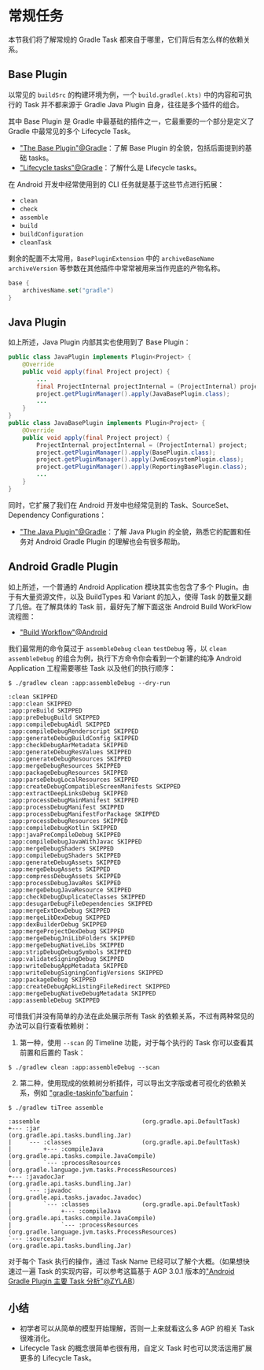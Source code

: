 # 常规任务

本节我们将了解常规的 Gradle Task 都来自于哪里，它们背后有怎么样的依赖关系。


## Base Plugin

以常见的 `buildSrc` 的构建环境为例，一个 `build.gradle(.kts)` 中的内容和可执行的 Task 并不都来源于 Gradle Java Plugin 自身，往往是多个插件的组合。

<ImageZoom 
  src="/media/regular-tasks-buildsrc.png" 
  :border="false" 
  width="100%"/>

其中 Base Plugin 是 Gradle 中最基础的插件之一，它最重要的一个部分是定义了 Gradle 中最常见的多个 Lifecycle Task。

- ["The Base Plugin"@Gradle](https://docs.gradle.org/current/userguide/base_plugin.html)：了解 Base Plugin 的全貌，包括后面提到的基础 tasks。
- ["Lifecycle tasks"@Gradle](https://docs.gradle.org/current/userguide/more_about_tasks.html#sec:lifecycle_tasks)：了解什么是 Lifecycle tasks。

在 Android 开发中经常使用到的 CLI 任务就是基于这些节点进行拓展：

- `clean`
- `check`
- `assemble`
- `build`
- `buildConfiguration`
- `cleanTask`

剩余的配置不太常用，`BasePluginExtension` 中的 `archiveBaseName` `archiveVersion` 等参数在其他插件中常常被用来当作兜底的产物名称。

``` Kotlin
base {
    archivesName.set("gradle")
}
```


## Java Plugin

如上所述，Java Plugin 内部其实也使用到了 Base Plugin：

``` Java
public class JavaPlugin implements Plugin<Project> {
    @Override
    public void apply(final Project project) {
        ...
        final ProjectInternal projectInternal = (ProjectInternal) project;
        project.getPluginManager().apply(JavaBasePlugin.class);
        ...
    }
}
public class JavaBasePlugin implements Plugin<Project> {
    @Override
    public void apply(final Project project) {
        ProjectInternal projectInternal = (ProjectInternal) project;
        project.getPluginManager().apply(BasePlugin.class);
        project.getPluginManager().apply(JvmEcosystemPlugin.class);
        project.getPluginManager().apply(ReportingBasePlugin.class);
        ...
    }
}    
```

同时，它扩展了我们在 Android 开发中也经常见到的 Task、SourceSet、Dependency Configurations：

- ["The Java Plugin"@Gradle](https://docs.gradle.org/current/userguide/java_plugin.html)：了解 Java Plugin 的全貌，熟悉它的配置和任务对 Android Gradle Plugin 的理解也会有很多帮助。

<ImageZoom 
  src="/media/regular-tasks-java-plugin-tasks.png" 
  :border="false" 
  width="100%"/>


## Android Gradle Plugin

<ImageZoom 
  src="/media/regular-tasks-app.png" 
  :border="false" 
  width="100%"/>

如上所述，一个普通的 Android Application 模块其实也包含了多个 Plugin。由于有大量资源文件，以及 BuildTypes 和 Variant 的加入，使得 Task 的数量又翻了几倍。在了解具体的 Task 前，最好先了解下面这张 Android Build WorkFlow 流程图：

- ["Build Workflow"@Android](http://tools.android.com/tech-docs/new-build-system/build-workflow)

<ImageZoom 
  src="/media/regular-tasks-android-build-flow.png" 
  :border="false" 
  width="100%"/>

我们最常用的命令莫过于 `assembleDebug` `clean` `testDebug` 等，以 `clean assembleDebug` 的组合为例，执行下方命令你会看到一个新建的纯净 Android Application 工程需要哪些 Task 以及他们的执行顺序：

``` Shell
$ ./gradlew clean :app:assembleDebug --dry-run

:clean SKIPPED
:app:clean SKIPPED
:app:preBuild SKIPPED
:app:preDebugBuild SKIPPED
:app:compileDebugAidl SKIPPED
:app:compileDebugRenderscript SKIPPED
:app:generateDebugBuildConfig SKIPPED
:app:checkDebugAarMetadata SKIPPED
:app:generateDebugResValues SKIPPED
:app:generateDebugResources SKIPPED
:app:mergeDebugResources SKIPPED
:app:packageDebugResources SKIPPED
:app:parseDebugLocalResources SKIPPED
:app:createDebugCompatibleScreenManifests SKIPPED
:app:extractDeepLinksDebug SKIPPED
:app:processDebugMainManifest SKIPPED
:app:processDebugManifest SKIPPED
:app:processDebugManifestForPackage SKIPPED
:app:processDebugResources SKIPPED
:app:compileDebugKotlin SKIPPED
:app:javaPreCompileDebug SKIPPED
:app:compileDebugJavaWithJavac SKIPPED
:app:mergeDebugShaders SKIPPED
:app:compileDebugShaders SKIPPED
:app:generateDebugAssets SKIPPED
:app:mergeDebugAssets SKIPPED
:app:compressDebugAssets SKIPPED
:app:processDebugJavaRes SKIPPED
:app:mergeDebugJavaResource SKIPPED
:app:checkDebugDuplicateClasses SKIPPED
:app:desugarDebugFileDependencies SKIPPED
:app:mergeExtDexDebug SKIPPED
:app:mergeLibDexDebug SKIPPED
:app:dexBuilderDebug SKIPPED
:app:mergeProjectDexDebug SKIPPED
:app:mergeDebugJniLibFolders SKIPPED
:app:mergeDebugNativeLibs SKIPPED
:app:stripDebugDebugSymbols SKIPPED
:app:validateSigningDebug SKIPPED
:app:writeDebugAppMetadata SKIPPED
:app:writeDebugSigningConfigVersions SKIPPED
:app:packageDebug SKIPPED
:app:createDebugApkListingFileRedirect SKIPPED
:app:mergeDebugNativeDebugMetadata SKIPPED
:app:assembleDebug SKIPPED
```

可惜我们并没有简单的办法在此处展示所有 Task 的依赖关系，不过有两种常见的办法可以自行查看依赖树：

1. 第一种，使用 `--scan` 的 Timeline 功能，对于每个执行的 Task 你可以查看其前置和后置的 Task：

``` Shell
$ ./gradlew clean :app:assembleDebug --scan
```

<ImageZoom 
  src="/media/regular-tasks-predecessors.png" 
  :border="false" 
  width="100%"/>

2. 第二种，使用现成的依赖树分析插件，可以导出文字版或者可视化的依赖关系，例如 ["gradle-taskinfo"barfuin](https://gitlab.com/barfuin/gradle-taskinfo#gradle-taskinfo)：

``` Shell
$ ./gradlew tiTree assemble

:assemble                             (org.gradle.api.DefaultTask)
+--- :jar                             (org.gradle.api.tasks.bundling.Jar)
|    `--- :classes                    (org.gradle.api.DefaultTask)
|         +--- :compileJava           (org.gradle.api.tasks.compile.JavaCompile)
|         `--- :processResources      (org.gradle.language.jvm.tasks.ProcessResources)
+--- :javadocJar                      (org.gradle.api.tasks.bundling.Jar)
|    `--- :javadoc                    (org.gradle.api.tasks.javadoc.Javadoc)
|         `--- :classes               (org.gradle.api.DefaultTask)
|              +--- :compileJava      (org.gradle.api.tasks.compile.JavaCompile)
|              `--- :processResources (org.gradle.language.jvm.tasks.ProcessResources)
`--- :sourcesJar                      (org.gradle.api.tasks.bundling.Jar)
```

对于每个 Task 执行的操作，通过 Task Name 已经可以了解个大概。（如果想快速过一遍 Task 的实现内容，可以参考这篇基于 AGP 3.0.1 版本的["Android Gradle Plugin 主要 Task 分析"@ZYLAB](https://juejin.cn/post/6844903854190886925)）


## 小结

- 初学者可以从简单的模型开始理解，否则一上来就看这么多 AGP 的相关 Task 很难消化。
- Lifecycle Task 的概念很简单也很有用，自定义 Task 时也可以灵活运用扩展更多的 Lifecycle Task。

